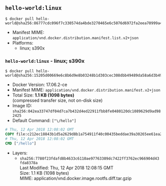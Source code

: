 ## `hello-world:linux`

```console
$ docker pull hello-world@sha256:86777cdc096f7c330574da4bde3270465e6c5076d6972fa2eea70999a41da476
```

-	Manifest MIME: `application/vnd.docker.distribution.manifest.list.v2+json`
-	Platforms:
	-	linux; s390x

### `hello-world:linux` - linux; s390x

```console
$ docker pull hello-world@sha256:15205d00669e6c8b6d9e8b03248b1d303cec308dbb49489da58a6d3b49efc804
```

-	Docker Version: 17.06.2-ce
-	Manifest MIME: `application/vnd.docker.distribution.manifest.v2+json`
-	Total Size: **1.1 KB (1098 bytes)**  
	(compressed transfer size, not on-disk size)
-	Image ID: `sha256:042ea33747df04d7ca7b432d4ed22911fbb8fe0480120dc1089629d9ad982425`
-	Default Command: `["\/hello"]`

```dockerfile
# Thu, 12 Apr 2018 12:08:02 GMT
COPY file:c212ec18843b1d5a2629d8b1a754911f40c00435beddae39a30265ee61ea2312 in / 
# Thu, 12 Apr 2018 12:08:02 GMT
CMD ["/hello"]
```

-	Layers:
	-	`sha256:7780f23fdafd8b4633c6110ae97763309dc7422ff3762ec966904d43fda8378a`  
		Last Modified: Thu, 12 Apr 2018 12:08:15 GMT  
		Size: 1.1 KB (1098 bytes)  
		MIME: application/vnd.docker.image.rootfs.diff.tar.gzip
